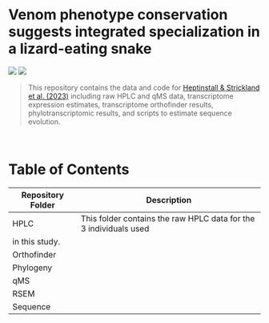 # Venom phenotype conservation suggests integrated specialization in a lizard-eating snake

[![](https://img.shields.io/badge/Citation-Toxicon-blue)]()
[![](https://img.shields.io/badge/License-CC%20BY-blue)](https://creativecommons.org/licenses/by/4.0/)


> This repository contains the data and code for [Heptinstall & Strickland et al. (2023)]() including raw HPLC and qMS data, transcriptome expression estimates, transcriptome orthofinder results, phylotranscriptomic results, and scripts to estimate sequence evolution.

<br>

# Table of Contents

<center>

| Repository Folder | Description |
|-------------------|-------------|
| HPLC              | This folder contains the raw HPLC data for the 3 individuals used 
in this study. |
| Orthofinder       |             |
| Phylogeny         |             |
| qMS               |             |
| RSEM              |             |
| Sequence          |             |

</center>

